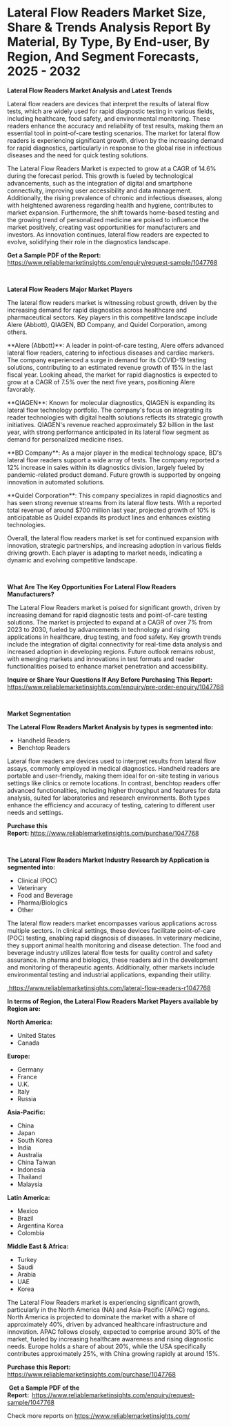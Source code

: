 <p><h1>Lateral Flow Readers Market Size, Share & Trends Analysis Report By Material, By Type, By End-user, By Region, And Segment Forecasts, 2025 - 2032</h1></p><p><strong>Lateral Flow Readers Market Analysis and Latest Trends</strong></p>
<p><p>Lateral flow readers are devices that interpret the results of lateral flow tests, which are widely used for rapid diagnostic testing in various fields, including healthcare, food safety, and environmental monitoring. These readers enhance the accuracy and reliability of test results, making them an essential tool in point-of-care testing scenarios. The market for lateral flow readers is experiencing significant growth, driven by the increasing demand for rapid diagnostics, particularly in response to the global rise in infectious diseases and the need for quick testing solutions.</p><p>The Lateral Flow Readers Market is expected to grow at a CAGR of 14.6% during the forecast period. This growth is fueled by technological advancements, such as the integration of digital and smartphone connectivity, improving user accessibility and data management. Additionally, the rising prevalence of chronic and infectious diseases, along with heightened awareness regarding health and hygiene, contributes to market expansion. Furthermore, the shift towards home-based testing and the growing trend of personalized medicine are poised to influence the market positively, creating vast opportunities for manufacturers and investors. As innovation continues, lateral flow readers are expected to evolve, solidifying their role in the diagnostics landscape.</p></p>
<p><strong>Get a Sample PDF of the Report:&nbsp;</strong> <a href="https://www.reliablemarketinsights.com/enquiry/request-sample/1047768?utm_campaign=1938&utm_medium=2&utm_source=Github&utm_content=ia&utm_term=16022025&utm_id=lateral-flow-readers">https://www.reliablemarketinsights.com/enquiry/request-sample/1047768</a></p>
<p>&nbsp;</p>
<p><strong>Lateral Flow Readers Major Market Players</strong></p>
<p><p>The lateral flow readers market is witnessing robust growth, driven by the increasing demand for rapid diagnostics across healthcare and pharmaceutical sectors. Key players in this competitive landscape include Alere (Abbott), QIAGEN, BD Company, and Quidel Corporation, among others.</p><p>**Alere (Abbott)**: A leader in point-of-care testing, Alere offers advanced lateral flow readers, catering to infectious diseases and cardiac markers. The company experienced a surge in demand for its COVID-19 testing solutions, contributing to an estimated revenue growth of 15% in the last fiscal year. Looking ahead, the market for rapid diagnostics is expected to grow at a CAGR of 7.5% over the next five years, positioning Alere favorably.</p><p>**QIAGEN**: Known for molecular diagnostics, QIAGEN is expanding its lateral flow technology portfolio. The company's focus on integrating its reader technologies with digital health solutions reflects its strategic growth initiatives. QIAGEN's revenue reached approximately $2 billion in the last year, with strong performance anticipated in its lateral flow segment as demand for personalized medicine rises.</p><p>**BD Company**: As a major player in the medical technology space, BD's lateral flow readers support a wide array of tests. The company reported a 12% increase in sales within its diagnostics division, largely fueled by pandemic-related product demand. Future growth is supported by ongoing innovation in automated solutions.</p><p>**Quidel Corporation**: This company specializes in rapid diagnostics and has seen strong revenue streams from its lateral flow tests. With a reported total revenue of around $700 million last year, projected growth of 10% is anticipatable as Quidel expands its product lines and enhances existing technologies.</p><p>Overall, the lateral flow readers market is set for continued expansion with innovation, strategic partnerships, and increasing adoption in various fields driving growth. Each player is adapting to market needs, indicating a dynamic and evolving competitive landscape.</p></p>
<p>&nbsp;</p>
<p><strong>What Are The Key Opportunities For Lateral Flow Readers Manufacturers?</strong></p>
<p><p>The Lateral Flow Readers market is poised for significant growth, driven by increasing demand for rapid diagnostic tests and point-of-care testing solutions. The market is projected to expand at a CAGR of over 7% from 2023 to 2030, fueled by advancements in technology and rising applications in healthcare, drug testing, and food safety. Key growth trends include the integration of digital connectivity for real-time data analysis and increased adoption in developing regions. Future outlook remains robust, with emerging markets and innovations in test formats and reader functionalities poised to enhance market penetration and accessibility.</p></p>
<p><strong>Inquire or Share Your Questions If Any Before Purchasing This Report:</strong> <a href="https://www.reliablemarketinsights.com/enquiry/pre-order-enquiry/1047768?utm_campaign=1938&utm_medium=2&utm_source=Github&utm_content=ia&utm_term=16022025&utm_id=lateral-flow-readers">https://www.reliablemarketinsights.com/enquiry/pre-order-enquiry/1047768</a></p>
<p>&nbsp;</p>
<p><strong>Market Segmentation</strong></p>
<p><strong>The Lateral Flow Readers Market Analysis by types is segmented into:</strong></p>
<p><ul><li>Handheld Readers</li><li>Benchtop Readers</li></ul></p>
<p><p>Lateral flow readers are devices used to interpret results from lateral flow assays, commonly employed in medical diagnostics. Handheld readers are portable and user-friendly, making them ideal for on-site testing in various settings like clinics or remote locations. In contrast, benchtop readers offer advanced functionalities, including higher throughput and features for data analysis, suited for laboratories and research environments. Both types enhance the efficiency and accuracy of testing, catering to different user needs and settings.</p></p>
<p><strong>Purchase this Report:&nbsp;</strong><a href="https://www.reliablemarketinsights.com/purchase/1047768?utm_campaign=1938&utm_medium=2&utm_source=Github&utm_content=ia&utm_term=16022025&utm_id=lateral-flow-readers">https://www.reliablemarketinsights.com/purchase/1047768</a></p>
<p>&nbsp;</p>
<p><strong>The Lateral Flow Readers Market Industry Research by Application is segmented into:</strong></p>
<p><ul><li>Clinical (POC)</li><li>Veterinary</li><li>Food and Beverage</li><li>Pharma/Biologics</li><li>Other</li></ul></p>
<p><p>The lateral flow readers market encompasses various applications across multiple sectors. In clinical settings, these devices facilitate point-of-care (POC) testing, enabling rapid diagnosis of diseases. In veterinary medicine, they support animal health monitoring and disease detection. The food and beverage industry utilizes lateral flow tests for quality control and safety assurance. In pharma and biologics, these readers aid in the development and monitoring of therapeutic agents. Additionally, other markets include environmental testing and industrial applications, expanding their utility.</p></p>
<p><a href="https://www.reliablemarketinsights.com/lateral-flow-readers-r1047768?utm_campaign=1938&utm_medium=2&utm_source=Github&utm_content=ia&utm_term=16022025&utm_id=lateral-flow-readers">&nbsp;https://www.reliablemarketinsights.com/lateral-flow-readers-r1047768</a></p>
<p><strong>In terms of Region, the Lateral Flow Readers Market Players available by Region are:</strong></p>
<p>
    <p> <strong> North America: </strong>
        <ul>
            <li>United States</li>
            <li>Canada</li>
        </ul>
        </p> 
    <p> <strong> Europe: </strong>
        <ul>
            <li>Germany</li>
            <li>France</li>
            <li>U.K.</li>
            <li>Italy</li>
            <li>Russia</li>
        </ul>
        </p> 
    <p> <strong> Asia-Pacific: </strong>
        <ul>
            <li>China</li>
            <li>Japan</li>
            <li>South Korea</li>
            <li>India</li>
            <li>Australia</li>
            <li>China Taiwan</li>
            <li>Indonesia</li>
            <li>Thailand</li>
            <li>Malaysia</li>
        </ul>
        </p> 
    <p> <strong> Latin America: </strong>
        <ul>
            <li>Mexico</li>
            <li>Brazil</li>
            <li>Argentina Korea</li>
            <li>Colombia</li>
        </ul>
        </p> 
    <p> <strong> Middle East & Africa: </strong>
        <ul>
            <li>Turkey</li>
            <li>Saudi</li>
            <li>Arabia</li>
            <li>UAE</li>
            <li>Korea</li>
        </ul>
    </p>
    </p>
<p><p>The Lateral Flow Readers market is experiencing significant growth, particularly in the North America (NA) and Asia-Pacific (APAC) regions. North America is projected to dominate the market with a share of approximately 40%, driven by advanced healthcare infrastructure and innovation. APAC follows closely, expected to comprise around 30% of the market, fueled by increasing healthcare awareness and rising diagnostic needs. Europe holds a share of about 20%, while the USA specifically contributes approximately 25%, with China growing rapidly at around 15%.</p></p>
<p><strong>Purchase this Report: </strong><a href="https://www.reliablemarketinsights.com/purchase/1047768?utm_campaign=1938&utm_medium=2&utm_source=Github&utm_content=ia&utm_term=16022025&utm_id=lateral-flow-readers">https://www.reliablemarketinsights.com/purchase/1047768</a></p>
<p>&nbsp;<strong>Get a Sample PDF of the Report:&nbsp;&nbsp;</strong><a href="https://www.reliablemarketinsights.com/enquiry/request-sample/1047768?utm_campaign=1938&utm_medium=2&utm_source=Github&utm_content=ia&utm_term=16022025&utm_id=lateral-flow-readers">https://www.reliablemarketinsights.com/enquiry/request-sample/1047768</a></p>
<p><strong></strong></p>
<p>Check more reports on <a href="https://www.reliablemarketinsights.com/?utm_campaign=1938&utm_medium=2&utm_source=Github&utm_content=ia&utm_term=16022025&utm_id=lateral-flow-readers">https://www.reliablemarketinsights.com/</a></p>